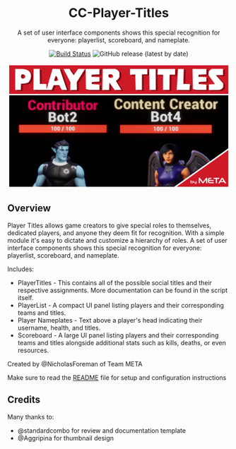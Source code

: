 <div align="center">

# CC-Player-Titles

A set of user interface components shows this special recognition for everyone: playerlist, scoreboard, and nameplate.

[![Build Status](https://github.com/Core-Team-META/CC-Player-Titles/workflows/CI/badge.svg)](https://github.com/Core-Team-META/CC-Player-Titles/actions/workflows/ci.yml?query=workflow%3ACI%29)
![GitHub release (latest by date)](https://img.shields.io/github/v/release/Core-Team-META/CC-Player-Titles?style=plastic)

![TitleCard](/Screenshots/TitleCard.png)

</div>

## Overview

Player Titles allows game creators to give special roles to themselves, dedicated players, and anyone they deem fit for recognition. With a simple module it's easy to dictate and customize a hierarchy of roles. A set of user interface components shows this special recognition for everyone: playerlist, scoreboard, and nameplate.

Includes:
- PlayerTitles - This contains all of the possible social titles and their respective assignments. More documentation can be found in the script itself.
- PlayerList - A compact UI panel listing players and their corresponding teams and titles.
- Player Nameplates - Text above a player's head indicating their username, health, and titles.
- Scoreboard - A large UI panel listing players and their corresponding teams and titles alongside additional stats such as kills, deaths, or even resources.

Created by @NicholasForeman of Team META

Make sure to read the [README](https://core-team-meta.github.io/CC-Player-Titles/) file for setup and configuration instructions

## Credits

Many thanks to:

- @standardcombo for review and documentation template
- @Aggripina for thumbnail design
